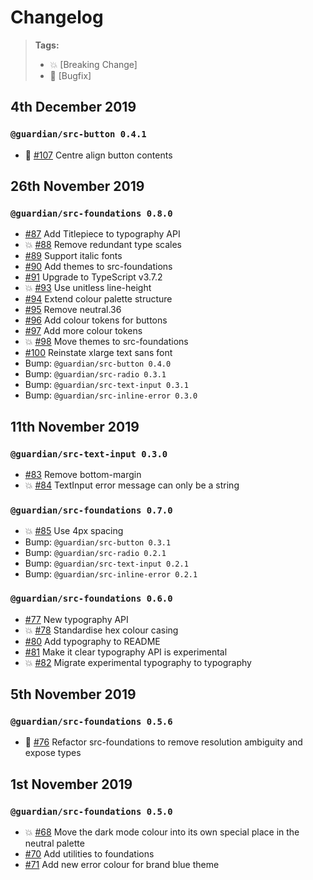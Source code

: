 # Changelog

> **Tags:**
>
> -   :boom: [Breaking Change]
> -   :bug: [Bugfix]

## 4th December 2019

### `@guardian/src-button 0.4.1`

-   :bug: [#107](https://github.com/guardian/source-components/pull/107) Centre align button contents

## 26th November 2019

### `@guardian/src-foundations 0.8.0`

-   [#87](https://github.com/guardian/source-components/pull/87) Add Titlepiece to typography API
-   :boom: [#88](https://github.com/guardian/source-components/pull/88) Remove redundant type scales
-   [#89](https://github.com/guardian/source-components/pull/89) Support italic fonts
-   [#90](https://github.com/guardian/source-components/pull/90) Add themes to src-foundations
-   [#91](https://github.com/guardian/source-components/pull/91) Upgrade to TypeScript v3.7.2
-   :boom: [#93](https://github.com/guardian/source-components/pull/93) Use unitless line-height
-   [#94](https://github.com/guardian/source-components/pull/94) Extend colour palette structure
-   [#95](https://github.com/guardian/source-components/pull/95) Remove neutral.36
-   [#96](https://github.com/guardian/source-components/pull/96) Add colour tokens for buttons
-   [#97](https://github.com/guardian/source-components/pull/97) Add more colour tokens
-   :boom: [#98](https://github.com/guardian/source-components/pull/98) Move themes to src-foundations
-   [#100](https://github.com/guardian/source-components/pull/100) Reinstate xlarge text sans font
-   Bump: `@guardian/src-button 0.4.0`
-   Bump: `@guardian/src-radio 0.3.1`
-   Bump: `@guardian/src-text-input 0.3.1`
-   Bump: `@guardian/src-inline-error 0.3.0`

## 11th November 2019

### `@guardian/src-text-input 0.3.0`

-   [#83](https://github.com/guardian/source-components/pull/83) Remove bottom-margin
-   :boom: [#84](https://github.com/guardian/source-components/pull/84) TextInput error message can only be a string

### `@guardian/src-foundations 0.7.0`

-   :boom: [#85](https://github.com/guardian/source-components/pull/85) Use 4px spacing
-   Bump: `@guardian/src-button 0.3.1`
-   Bump: `@guardian/src-radio 0.2.1`
-   Bump: `@guardian/src-text-input 0.2.1`
-   Bump: `@guardian/src-inline-error 0.2.1`

### `@guardian/src-foundations 0.6.0`

-   [#77](https://github.com/guardian/source-components/pull/77) New typography API
-   :boom: [#78](https://github.com/guardian/source-components/pull/78) Standardise hex colour casing
-   [#80](https://github.com/guardian/source-components/pull/80) Add typography to README
-   [#81](https://github.com/guardian/source-components/pull/81) Make it clear typography API is experimental
-   :boom: [#82](https://github.com/guardian/source-components/pull/82) Migrate experimental typography to typography

## 5th November 2019

### `@guardian/src-foundations 0.5.6`

-   :bug: [#76](https://github.com/guardian/source-components/pull/76) Refactor src-foundations to remove resolution ambiguity and expose types

## 1st November 2019

### `@guardian/src-foundations 0.5.0`

-   :boom: [#68](https://github.com/guardian/source-components/pull/68) Move the dark mode colour into its own special place in the neutral palette
-   [#70](https://github.com/guardian/source-components/pull/70) Add utilities to foundations
-   [#71](https://github.com/guardian/source-components/pull/71) Add new error colour for brand blue theme
